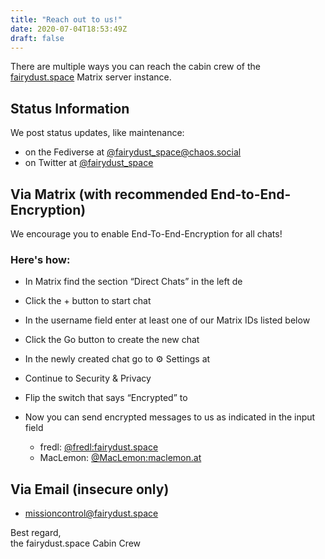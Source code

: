 ```yaml
---
title: "Reach out to us!"
date: 2020-07-04T18:53:49Z
draft: false
---
```


There are multiple ways you can reach the cabin crew of the [fairydust.space](/) Matrix server instance.


## Status Information
We post status updates, like maintenance:
- on the Fediverse at [@fairydust_space@chaos.social](https://chaos.social/@fairydust_space)
- on Twitter at [@fairydust_space](https://twitter.com/fairydust_space)

## Via Matrix (with recommended End-to-End-Encryption)
We encourage you to enable End-To-End-Encryption for all chats!  

### Here's how:
- In Matrix find the section “Direct Chats” in the left de
- Click the + button to start chat
- In the username field enter at least one of our Matrix IDs listed below
- Click the Go button to create the new chat
- In the newly created chat go to ⚙️ Settings at 
- Continue to Security & Privacy
- Flip the switch that says “Encrypted” to
- Now you can send encrypted messages to us as indicated in the input field

    - fredl: [@fredl:fairydust.space](https://matrix.to/#/@fredl:fairydust.space)
    - MacLemon: [@MacLemon:maclemon.at](https://matrix.to/#/@MacLemon:maclemon.at)

## Via Email (insecure only)
- [missioncontrol@fairydust.space](mailto:missioncontrol@fairydust.space?subject=fairydust.space%20question&body=Hi%21%0D%0A%0D%0AFeel%20free%20to%20write%20either%20in%20english%20or%20german%20language%21%0D%0ASuch%20Dir%20aus%20ob%20Du%20auf%20Englisch%20oder%20Deutsch%20schreiben%20m%C3%B6chtest%21%0D%0A%0D%0A)  

Best regard,  
the fairydust.space Cabin Crew  
